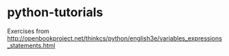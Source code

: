 # python-tutorials

Exercises from http://openbookproject.net/thinkcs/python/english3e/variables_expressions_statements.html

